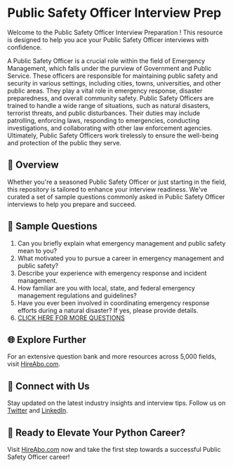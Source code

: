 # Public Safety Officer Interview Prep

Welcome to the Public Safety Officer Interview Preparation ! This resource is designed to help you ace your Public Safety Officer interviews with confidence.

A Public Safety Officer is a crucial role within the field of Emergency Management, which falls under the purview of Government and Public Service. These officers are responsible for maintaining public safety and security in various settings, including cities, towns, universities, and other public areas. They play a vital role in emergency response, disaster preparedness, and overall community safety. Public Safety Officers are trained to handle a wide range of situations, such as natural disasters, terrorist threats, and public disturbances. Their duties may include patrolling, enforcing laws, responding to emergencies, conducting investigations, and collaborating with other law enforcement agencies. Ultimately, Public Safety Officers work tirelessly to ensure the well-being and protection of the public they serve.

## 🚀 Overview

Whether you're a seasoned Public Safety Officer or just starting in the field, this repository is tailored to enhance your interview readiness. We've curated a set of sample questions commonly asked in Public Safety Officer interviews to help you prepare and succeed.

## 📝 Sample Questions

1. Can you briefly explain what emergency management and public safety mean to you?
2. What motivated you to pursue a career in emergency management and public safety?
3. Describe your experience with emergency response and incident management.
4. How familiar are you with local, state, and federal emergency management regulations and guidelines?
5. Have you ever been involved in coordinating emergency response efforts during a natural disaster? If yes, please provide details.
6. [CLICK HERE FOR MORE QUESTIONS](https://hireabo.com/job/17_4_4/Public%20Safety%20Officer)

## 🌐 Explore Further

For an extensive question bank and more resources across 5,000 fields, visit [HireAbo.com](https://www.hireabo.com).

## 📱 Connect with Us

Stay updated on the latest industry insights and interview tips. Follow us on [Twitter](https://twitter.com/hireabo) and [LinkedIn](https://www.linkedin.com/in/hire-abo-3609972a8/).

## 🚀 Ready to Elevate Your Python Career?

Visit [HireAbo.com](https://www.hireabo.com) now and take the first step towards a successful Public Safety Officer career!